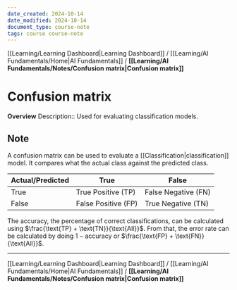```yaml
---
date_created: 2024-10-14
date_modified: 2024-10-14
document_type: course-note
tags: course course-note
---
```

[[Learning/Learning Dashboard|Learning Dashboard]] / [[Learning/AI Fundamentals/Home|AI Fundamentals]] / **[[Learning/AI Fundamentals/Notes/Confusion matrix|Confusion matrix]]**
# Confusion matrix
**Overview**
Description:: Used for evaluating classification models.

## Note

A confusion matrix can be used to evaluate a [[Classification|classification]] model. It compares what the actual class against the predicted class.

| Actual/Predicted | True                | False               |
| ---------------- | ------------------- | ------------------- |
| True             | True Positive (TP)  | False Negative (FN) |
| False            | False Positive (FP) | True Negative (TN)  |

The accuracy, the percentage of correct classifications, can be calculated using $\frac{\text{TP} + \text{TN}}{\text{All}}$. From that, the error rate can be calculated by doing $1 - \text{accuracy}$ or $\frac{\text{FP} + \text{FN}}{\text{All}}$.

---
[[Learning/Learning Dashboard|Learning Dashboard]] / [[Learning/AI Fundamentals/Home|AI Fundamentals]] / **[[Learning/AI Fundamentals/Notes/Confusion matrix|Confusion matrix]]**